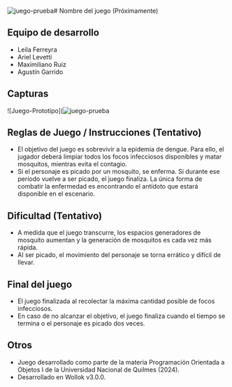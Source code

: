 ![juego-prueba](https://github.com/obj1unq/2024s1-tp-grupal-juego-equipo-3/assets/97321444/03636038-6a45-4fb9-9c8f-1036e3b56c78)# Nombre del juego (Próximamente)

## Equipo de desarrollo

- Leila Ferreyra
- Ariel Levetti
- Maximiliano Ruiz
- Agustín Garrido

## Capturas

![Juego-Prototipo](![juego-prueba](https://github.com/obj1unq/2024s1-tp-grupal-juego-equipo-3/assets/97321444/2f3fba67-f097-4f4b-b28d-78cf6f4a5b58)

## Reglas de Juego / Instrucciones (Tentativo)

- El objetivo del juego es sobrevivir a la epidemia de dengue. Para ello, el jugador deberá limpiar todos los focos infecciosos disponibles y matar mosquitos, mientras evita el contagio.
- Si el personaje es picado por un mosquito, se enferma. Si durante ese período vuelve a ser picado, el juego finaliza. La única forma de combatir la enfermedad es encontrando el antídoto que estará disponible en el escenario.

## Dificultad (Tentativo)

- A medida que el juego transcurre, los espacios generadores de mosquito aumentan y la generación de mosquitos es cada vez más rápida.
- Al ser picado, el movimiento del personaje se torna errático y difícil de llevar.

## Final del juego

- El juego finalizada al recolectar la máxima cantidad posible de focos infecciosos.
- En caso de no alcanzar el objetivo, el juego finaliza cuando el tiempo se termina o el personaje es picado dos veces.

## Otros

- Juego desarrollado como parte de la materia Programación Orientada a Objetos I de la Universidad Nacional de Quilmes (2024).
- Desarrollado en Wollok v3.0.0.
